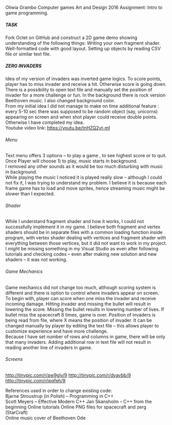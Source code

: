 Oliwia Grambo 
Computer games Art and Design 2016 Assignment: Intro to game programming. 

##### TASK ######
Fork Octet on GitHub and construct a 2D game demo showing understanding of the following things: 
Writing your own fragment shader.  Well-formatted code with good layout.  Setting up objects by reading CSV file or similar text file. 


##### ZERG INVADERS ######
Idea of my version of invaders was inverted game logics.  To score points, player has to miss invader and receive a hit. Otherwise score is going down. There is a possibility to open text file and manually set the position of invader for a more challenge or fun. In the background there is rock version Beethoven music. I also changed background color.  
From my initial idea I did not manage to make on time additional feature : every 5-10 sec there was supposed to be random object (say, unicorns) appearing on screen and when shot player could receive double points. Otherwise I have completed my idea.  
Youtube video link: https://youtu.be/tnHZQ2yt-mI  

###### Menu ######
Text menu offers 3 options – to play a game , to see highest score or to quit. Once Player will choose 1) to play, music starts in background.  
I removed any other sounds as it would be too much disturbing with music in background.  
While playing the music I noticed it is played really slow – although I could not fix it, I was trying to understand my problem. I believe it is because each frame game has to load and move sprites, hence streaming music might be slower than I expected.   

###### Shader ######
While I understand fragment shader and how it works, I could not successfully  implement it in my game.  I believe both fragment and vertex shaders should be in separate files with a common loading function inside program, with vertex shader dealing with vertices and fragment shader with everything between those vertices, but it did not want to work in my project. I might be missing something in my Visual Studio as even after following tutorials and checking codes – even after making new solution and new shaders – it was not working.   

###### Game Mechanics ######
Game mechanics did not change too much, although scoring system is different and there is option to control where invaders appear on screen.  
To begin with, player can score when one miss the invader and receive incoming damage. Hitting invader and missing the bullet will result in lowering the score. Missing the bullet results in lowering number of lives. If bullet miss the spacecraft 8 times, game is over. 
Position of invaders is being read from file, where X means the position of invader. It can be changed  manually by player by editing the text file – this allows player to customize experience and have more challenge.  
Because I have set number of rows and columns in game, there will be only that many invaders. Adding additional row in text file will not result in reading another line of invaders in game.  

###### Screens ######
http://tinypic.com/r/aw9glv/9
http://tinypic.com/r/dyavbb/9
http://tinypic.com/r/ipqfeh/9

References used in order to change existing code:  
Bjarne Stroustrup (in Polish) – Programming in C++  
Scott Meyers – Effective Modern C++ 
Jan Skansholm – C++ from the beginning 
Online tutorials 
Online PNG files for spacecraft and zerg (StarCraft)  
Online music cover of Beethoven Ode 
